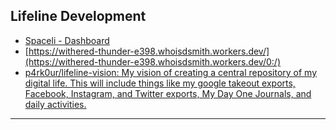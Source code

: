 ## Lifeline Development
- [Spaceli - Dashboard](https://app.spaceli.io/dashboard/all)
- [https://withered-thunder-e398.whoisdsmith.workers.dev/](https://withered-thunder-e398.whoisdsmith.workers.dev/0:/)
- [p4rk0ur/lifeline-vision: My vision of creating a central repository of my digital life. This will include things like my google takeout exports, Facebook, Instagram, and Twitter exports, My Day One Journals, and daily activities.](https://github.com/p4rk0ur/lifeline-vision)
---
